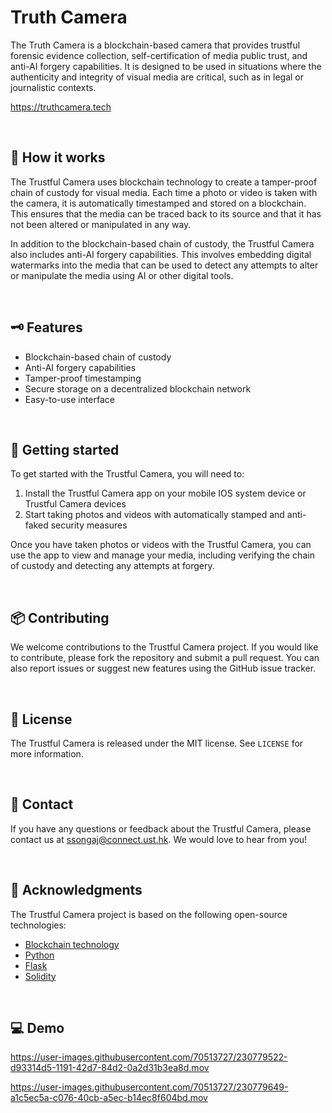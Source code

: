 
# Truth Camera
The Truth Camera is a blockchain-based camera that provides trustful forensic evidence collection, self-certification of media public trust, and anti-AI forgery capabilities. It is designed to be used in situations where the authenticity and integrity of visual media are critical, such as in legal or journalistic contexts.

https://truthcamera.tech


<br>

## 🔧 How it works

The Trustful Camera uses blockchain technology to create a tamper-proof chain of custody for visual media. Each time a photo or video is taken with the camera, it is automatically timestamped and stored on a blockchain. This ensures that the media can be traced back to its source and that it has not been altered or manipulated in any way.

In addition to the blockchain-based chain of custody, the Trustful Camera also includes anti-AI forgery capabilities. This involves embedding digital watermarks into the media that can be used to detect any attempts to alter or manipulate the media using AI or other digital tools.

<br>

## 🗝 Features

- Blockchain-based chain of custody
- Anti-AI forgery capabilities
- Tamper-proof timestamping
- Secure storage on a decentralized blockchain network
- Easy-to-use interface
<br>

## 🛒 Getting started

To get started with the Trustful Camera, you will need to:

1. Install the Trustful Camera app on your mobile IOS system device or Trustful Camera devices
2. Start taking photos and videos with automatically stamped and anti-faked security measures

Once you have taken photos or videos with the Trustful Camera, you can use the app to view and manage your media, including verifying the chain of custody and detecting any attempts at forgery.

<br>

## 📦 Contributing

We welcome contributions to the Trustful Camera project. If you would like to contribute, please fork the repository and submit a pull request. You can also report issues or suggest new features using the GitHub issue tracker.

<br>

## 🧾 License

The Trustful Camera is released under the MIT license. See `LICENSE` for more information.

<br>

## 📮 Contact

If you have any questions or feedback about the Trustful Camera, please contact us at ssongaj@connect.ust.hk. We would love to hear from you!

<br>

## 🎉 Acknowledgments

The Trustful Camera project is based on the following open-source technologies:

- [Blockchain technology](https://en.wikipedia.org/wiki/Blockchain)
- [Python](https://www.python.org/)
- [Flask](https://github.com/pallets/flask)
- [Solidity](https://github.com/ethereum/solidity)

<br>

## :computer: Demo


https://user-images.githubusercontent.com/70513727/230779522-d93314d5-1191-42d7-84d2-0a2d31b3ea8d.mov



https://user-images.githubusercontent.com/70513727/230779649-a1c5ec5a-c076-40cb-a5ec-b14ec8f604bd.mov

